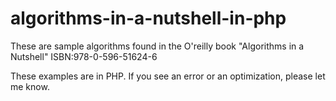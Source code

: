 algorithms-in-a-nutshell-in-php
===============================
These are sample algorithms found in the O'reilly book "Algorithms in a Nutshell" ISBN:978-0-596-51624-6

These examples are in PHP.  If you see an error or an optimization, please let me know.

